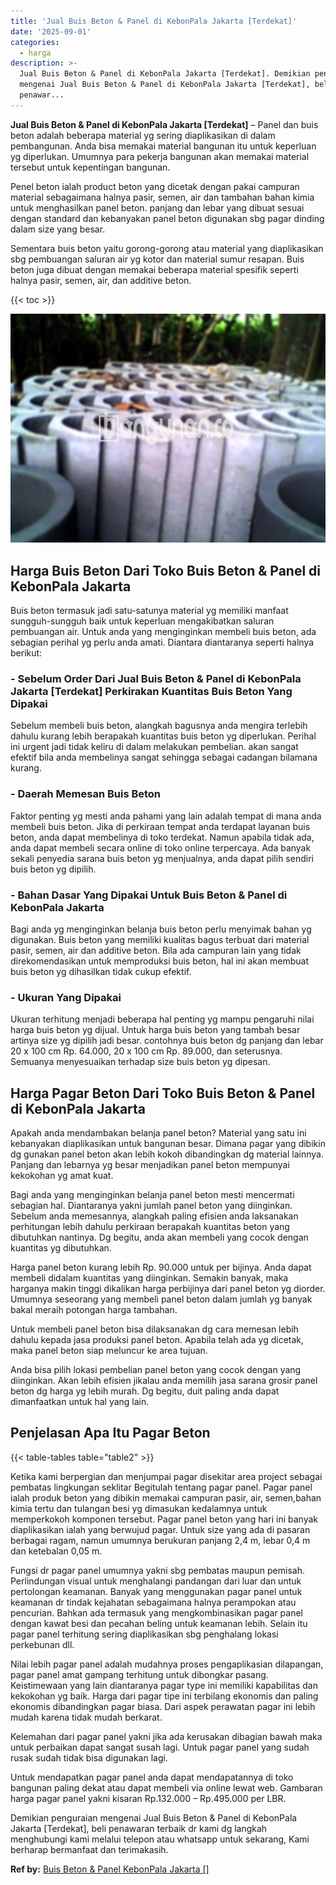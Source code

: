 ```yaml
---
title: 'Jual Buis Beton & Panel di KebonPala Jakarta [Terdekat]'
date: '2025-09-01'
categories:
  - harga
description: >-
  Jual Buis Beton & Panel di KebonPala Jakarta [Terdekat]. Demikian penguraian
  mengenai Jual Buis Beton & Panel di KebonPala Jakarta [Terdekat], beli
  penawar...
---
```


**Jual Buis Beton & Panel di KebonPala Jakarta \[Terdekat\]** – Panel dan buis beton adalah beberapa material yg sering diaplikasikan di dalam pembangunan. Anda bisa memakai material bangunan itu untuk keperluan yg diperlukan. Umumnya para pekerja bangunan akan memakai material tersebut untuk kepentingan bangunan.

Penel beton ialah product beton yang dicetak dengan pakai campuran material sebagaimana halnya pasir, semen, air dan tambahan bahan kimia untuk menghasilkan panel beton. panjang dan lebar yang dibuat sesuai dengan standard dan kebanyakan panel beton digunakan sbg pagar dinding dalam size yang besar.

Sementara buis beton yaitu gorong-gorong atau material yang diaplikasikan sbg pembuangan saluran air yg kotor dan material sumur resapan. Buis beton juga dibuat dengan memakai beberapa material spesifik seperti halnya pasir, semen, air, dan additive beton.

{{< toc >}}

![Jual Buis Beton & Panel di KebonPala Jakarta [Terdekat]](/images/jual-panel-buis-beton-murah-31.png)

## Harga Buis Beton Dari Toko Buis Beton & Panel di KebonPala Jakarta

Buis beton termasuk jadi satu-satunya material yg memiliki manfaat sungguh-sungguh baik untuk keperluan mengakibatkan saluran pembuangan air. Untuk anda yang menginginkan membeli buis beton, ada sebagian perihal yg perlu anda amati. Diantara diantaranya seperti halnya berikut:

### \- Sebelum Order Dari Jual Buis Beton & Panel di KebonPala Jakarta \[Terdekat\] Perkirakan Kuantitas Buis Beton Yang Dipakai

Sebelum membeli buis beton, alangkah bagusnya anda mengira terlebih dahulu kurang lebih berapakah kuantitas buis beton yg diperlukan. Perihal ini urgent jadi tidak keliru di dalam melakukan pembelian. akan sangat efektif bila anda membelinya sangat sehingga sebagai cadangan bilamana kurang.

### \- Daerah Memesan Buis Beton

Faktor penting yg mesti anda pahami yang lain adalah tempat di mana anda membeli buis beton. Jika di perkiraan tempat anda terdapat layanan buis beton, anda dapat membelinya di toko terdekat. Namun apabila tidak ada, anda dapat membeli secara online di toko online terpercaya. Ada banyak sekali penyedia sarana buis beton yg menjualnya, anda dapat pilih sendiri buis beton yg dipilih.

### \- Bahan Dasar Yang Dipakai Untuk Buis Beton & Panel di KebonPala Jakarta

Bagi anda yg menginginkan belanja buis beton perlu menyimak bahan yg digunakan. Buis beton yang memiliki kualitas bagus terbuat dari material pasir, semen, air dan additive beton. Bila ada campuran lain yang tidak direkomendasikan untuk memproduksi buis beton, hal ini akan membuat buis beton yg dihasilkan tidak cukup efektif.

### \- Ukuran Yang Dipakai

Ukuran terhitung menjadi beberapa hal penting yg mampu pengaruhi nilai harga buis beton yg dijual. Untuk harga buis beton yang tambah besar artinya size yg dipilih jadi besar. contohnya buis beton dg panjang dan lebar 20 x 100 cm Rp. 64.000, 20 x 100 cm Rp. 89.000, dan seterusnya. Semuanya menyesuaikan terhadap size buis beton yg dipesan.

## Harga Pagar Beton Dari Toko Buis Beton & Panel di KebonPala Jakarta

Apakah anda mendambakan belanja panel beton? Material yang satu ini kebanyakan diaplikasikan untuk bangunan besar. Dimana pagar yang dibikin dg gunakan panel beton akan lebih kokoh dibandingkan dg material lainnya. Panjang dan lebarnya yg besar menjadikan panel beton mempunyai kekokohan yg amat kuat.

Bagi anda yang menginginkan belanja panel beton mesti mencermati sebagian hal. Diantaranya yakni jumlah panel beton yang diinginkan. Sebelum anda memesannya, alangkah paling efisien anda laksanakan perhitungan lebih dahulu perkiraan berapakah kuantitas beton yang dibutuhkan nantinya. Dg begitu, anda akan membeli yang cocok dengan kuantitas yg dibutuhkan.

Harga panel beton kurang lebih Rp. 90.000 untuk per bijinya. Anda dapat membeli didalam kuantitas yang diinginkan. Semakin banyak, maka harganya makin tinggi dikalikan harga perbijinya dari panel beton yg diorder. Umumnya seseorang yang membeli panel beton dalam jumlah yg banyak bakal meraih potongan harga tambahan.

Untuk membeli panel beton bisa dilaksanakan dg cara memesan lebih dahulu kepada jasa produksi panel beton. Apabila telah ada yg dicetak, maka panel beton siap meluncur ke area tujuan.

Anda bisa pilih lokasi pembelian panel beton yang cocok dengan yang diinginkan. Akan lebih efisien jikalau anda memilih jasa sarana grosir panel beton dg harga yg lebih murah. Dg begitu, duit paling anda dapat dimanfaatkan untuk hal yang lain.

## Penjelasan Apa Itu Pagar Beton

{{< table-tables table="table2" >}}

Ketika kami berpergian dan menjumpai pagar disekitar area project sebagai pembatas lingkungan seklitar Begitulah tentang pagar panel. Pagar panel ialah produk beton yang dibikin memakai campuran pasir, air, semen,bahan kimia tertu dan tulangan besi yg dimasukan kedalamnya untuk memperkokoh komponen tersebut. Pagar panel beton yang hari ini banyak diaplikasikan ialah yang berwujud pagar. Untuk size yang ada di pasaran berbagai ragam, namun umumnya berukuran panjang 2,4 m, lebar 0,4 m dan ketebalan 0,05 m.

Fungsi dr pagar panel umumnya yakni sbg pembatas maupun pemisah. Perlindungan visual untuk menghalangi pandangan dari luar dan untuk pertolongan keamanan. Banyak yang menggunakan pagar panel untuk keamanan dr tindak kejahatan sebagaimana halnya perampokan atau pencurian. Bahkan ada termasuk yang mengkombinasikan pagar panel dengan kawat besi dan pecahan beling untuk keamanan lebih. Selain itu pagar panel terhitung sering diaplikasikan sbg penghalang lokasi perkebunan dll.

Nilai lebih pagar panel adalah mudahnya proses pengaplikasian dilapangan, pagar panel amat gampang terhitung untuk dibongkar pasang. Keistimewaan yang lain diantaranya pagar type ini memiliki kapabilitas dan kekokohan yg baik. Harga dari pagar tipe ini terbilang ekonomis dan paling ekonomis dibandingkan pagar biasa. Dari aspek perawatan pagar ini lebih mudah karena tidak mudah berkarat.

Kelemahan dari pagar panel yakni jika ada kerusakan dibagian bawah maka untuk perbaikan dapat sangat susah lagi. Untuk pagar panel yang sudah rusak sudah tidak bisa digunakan lagi.

Untuk mendapatkan pagar panel anda dapat mendapatannya di toko bangunan paling dekat atau dapat membeli via online lewat web. Gambaran harga pagar panel yakni kisaran Rp.132.000 – Rp.495.000 per LBR.

Demikian penguraian mengenai Jual Buis Beton & Panel di KebonPala Jakarta \[Terdekat\], beli penawaran terbaik dr kami dg langkah menghubungi kami melalui telepon atau whatsapp untuk sekarang, Kami berharap bermanfaat dan terimakasih.

**Ref by:** [Buis Beton & Panel KebonPala Jakarta []](https://id.wikipedia.org/wiki/Buis)
